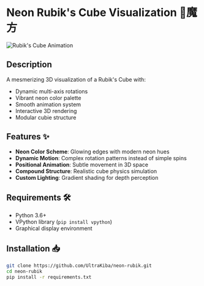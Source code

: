 # Neon Rubik's Cube Visualization 🎨魔方

![Rubik's Cube Animation](https://via.placeholder.com/600x400?text=3D+Neon+Cube+Animation)

## Description
A mesmerizing 3D visualization of a Rubik's Cube with:
- Dynamic multi-axis rotations
- Vibrant neon color palette
- Smooth animation system
- Interactive 3D rendering
- Modular cubie structure

## Features ✨
- **Neon Color Scheme**: Glowing edges with modern neon hues
- **Dynamic Motion**: Complex rotation patterns instead of simple spins
- **Positional Animation**: Subtle movement in 3D space
- **Compound Structure**: Realistic cube physics simulation
- **Custom Lighting**: Gradient shading for depth perception

## Requirements 🛠️
- Python 3.6+
- VPython library (`pip install vpython`)
- Graphical display environment

## Installation 📥
```bash
git clone https://github.com/UltraKiba/neon-rubik.git
cd neon-rubik
pip install -r requirements.txt
